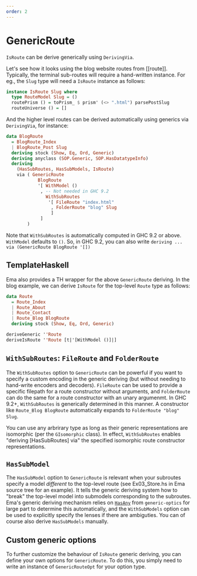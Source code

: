 ```yaml
---
order: 2
---
```


# GenericRoute

`IsRoute` can be derive generically using `DerivingVia`. 

Let's see how it looks using the blog website routes from [[route]]. Typically, the terminal sub-routes will require a hand-written instance. For eg., the `Slug` type will need a `IsRoute` instance as follows:

```haskell
instance IsRoute Slug where
  type RouteModel Slug = ()
  routePrism () = toPrism_ $ prism' (<> ".html") parsePostSlug
  routeUniverse () = []
```

And the higher level routes can be derived automatically using generics via `DerivingVia`, for instance:

```haskell
data BlogRoute
  = BlogRoute_Index
  | BlogRoute_Post Slug
  deriving stock (Show, Eq, Ord, Generic)
  deriving anyclass (SOP.Generic, SOP.HasDatatypeInfo)
  deriving
    (HasSubRoutes, HasSubModels, IsRoute)
    via ( GenericRoute
            BlogRoute
            '[ WithModel ()
             , -- Not needed in GHC 9.2
               WithSubRoutes
                '[ FileRoute "index.html"
                 , FolderRoute "blog" Slug
                 ]
             ]
        )
```

Note that `WithSubRoutes` is automatically computed in GHC 9.2 or above. `WithModel` defaults to `()`. So, in GHC 9.2, you can also write `deriving ... via (GenericRoute BlogRoute '[])`

## TemplateHaskell

Ema also provides a TH wrapper for the above `GenericRoute` deriving. In the blog example, we can derive `IsRoute` for the top-level `Route` type as follows:

```haskell
data Route
  = Route_Index
  | Route_About
  | Route_Contact
  | Route_Blog BlogRoute
  deriving stock (Show, Eq, Ord, Generic)

deriveGeneric ''Route
deriveIsRoute ''Route [t|'[WithModel ()]|]
```

## `WithSubRoutes`: `FileRoute` and `FolderRoute`

The `WithSubRoutes` option to `GenericRoute` can be powerful if you want to specify a custom encoding in the generic deriving (but without needing to hand-write encoders and decoders). `FileRoute` can be used to provide a specific filepath for a route constructor without arguments, and `FolderRoute` can do the same for a route constructor with an unary argumenmt. In GHC 9.2+, `WithSubRoutes` is generically determined in this manner. A constructor like `Route_Blog BlogRoute` automatically expands to `FolderRoute "blog" Slug`. 

You can use any arbrirary type as long as their generic representations are isomorphic (per the `GIsomorphic` class). In effect, `WithSubRoutes` enables "deriving [HasSubRoutes] via" the specified isomorphic route constructor representations.

## `HasSubModel`

The `HasSubModel` option to `GenericRoute` is relevant when your subroutes specify a model *different* to the top-level route (see Ex03_Store.hs in Ema source tree for an example). It tells the generic deriving system how to "break" the top-level model into submodels corresponding to the subroutes. Ema's generic deriving mechanism relies on [`HasAny`](https://hackage.haskell.org/package/generic-optics-2.2.1.0/docs/Data-Generics-Product-Any.html) from `generic-optics` for large part to determine this automatically, and the `WithSubModels` option can be used to explicitly specify the lenses if there are ambiguties. You can of course also derive `HasSubModels` manually.

## Custom generic options

To further customize the behaviour of `IsRoute` generic deriving, you can define your own options for `GenericRoute`. To do this, you simply need to write an instance of `GenericRouteOpt` for your option type.

